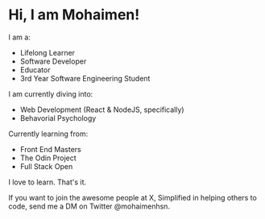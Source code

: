 # Hi, I am Mohaimen!

I am a:

- Lifelong Learner
- Software Developer
- Educator
- 3rd Year Software Engineering Student

I am currently diving into:

- Web Development (React & NodeJS, specifically)
- Behavorial Psychology

Currently learning from:

- Front End Masters
- The Odin Project
- Full Stack Open
  
I love to learn. That's it.

If you want to join the awesome people at X, Simplified in helping others to code, send me a DM on Twitter @mohaimenhsn.

